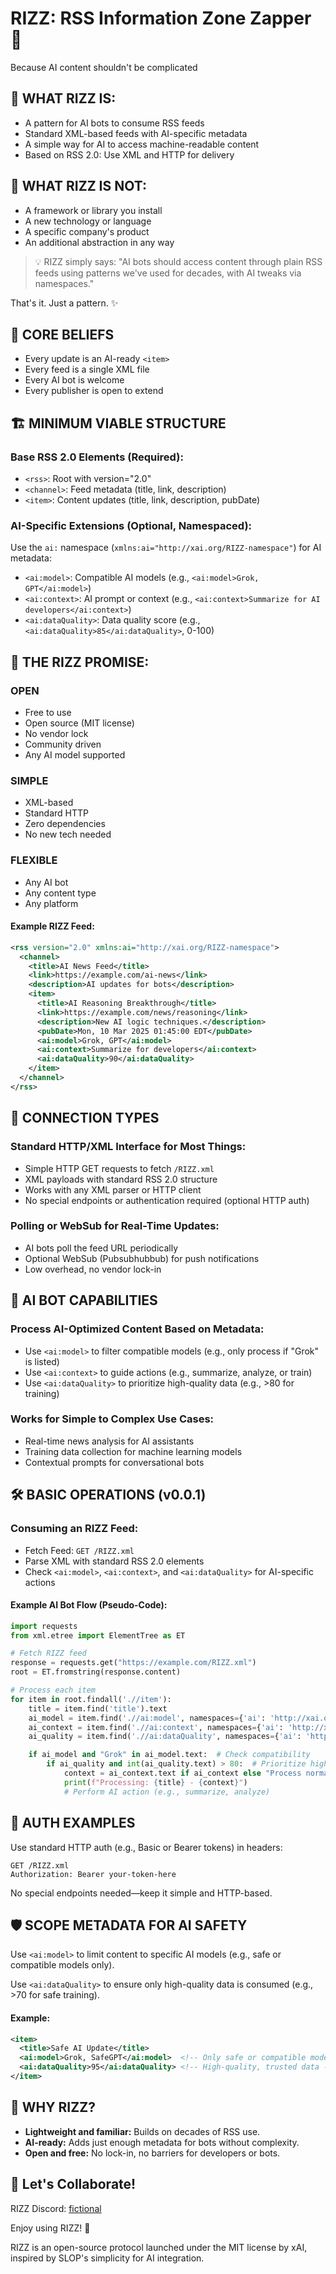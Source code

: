 # RIZZ: RSS Information Zone Zapper 🚀

Because AI content shouldn't be complicated

## 🎯 WHAT RIZZ IS:

- A pattern for AI bots to consume RSS feeds
- Standard XML-based feeds with AI-specific metadata
- A simple way for AI to access machine-readable content
- Based on RSS 2.0: Use XML and HTTP for delivery

## 🚫 WHAT RIZZ IS NOT:

- A framework or library you install
- A new technology or language
- A specific company's product
- An additional abstraction in any way

> 💡 RIZZ simply says: "AI bots should access content through plain RSS feeds using patterns we've used for decades, with AI tweaks via namespaces."

That's it. Just a pattern. ✨

## 🔑 CORE BELIEFS

- Every update is an AI-ready `<item>`
- Every feed is a single XML file
- Every AI bot is welcome
- Every publisher is open to extend

## 🏗️ MINIMUM VIABLE STRUCTURE

### Base RSS 2.0 Elements (Required):

- `<rss>`: Root with version="2.0"
- `<channel>`: Feed metadata (title, link, description)
- `<item>`: Content updates (title, link, description, pubDate)

### AI-Specific Extensions (Optional, Namespaced):

Use the `ai:` namespace (`xmlns:ai="http://xai.org/RIZZ-namespace"`) for AI metadata:

- `<ai:model>`: Compatible AI models (e.g., `<ai:model>Grok, GPT</ai:model>`)
- `<ai:context>`: AI prompt or context (e.g., `<ai:context>Summarize for AI developers</ai:context>`)
- `<ai:dataQuality>`: Data quality score (e.g., `<ai:dataQuality>85</ai:dataQuality>`, 0-100)

## 🤝 THE RIZZ PROMISE:

### OPEN

- Free to use
- Open source (MIT license)
- No vendor lock
- Community driven
- Any AI model supported

### SIMPLE

- XML-based
- Standard HTTP
- Zero dependencies
- No new tech needed

### FLEXIBLE

- Any AI bot
- Any content type
- Any platform

#### Example RIZZ Feed:

```xml
<rss version="2.0" xmlns:ai="http://xai.org/RIZZ-namespace">
  <channel>
    <title>AI News Feed</title>
    <link>https://example.com/ai-news</link>
    <description>AI updates for bots</description>
    <item>
      <title>AI Reasoning Breakthrough</title>
      <link>https://example.com/news/reasoning</link>
      <description>New AI logic techniques.</description>
      <pubDate>Mon, 10 Mar 2025 01:45:00 EDT</pubDate>
      <ai:model>Grok, GPT</ai:model>
      <ai:context>Summarize for developers</ai:context>
      <ai:dataQuality>90</ai:dataQuality>
    </item>
  </channel>
</rss>
```

## 🔗 CONNECTION TYPES

### Standard HTTP/XML Interface for Most Things:

- Simple HTTP GET requests to fetch `/RIZZ.xml`
- XML payloads with standard RSS 2.0 structure
- Works with any XML parser or HTTP client
- No special endpoints or authentication required (optional HTTP auth)

### Polling or WebSub for Real-Time Updates:

- AI bots poll the feed URL periodically
- Optional WebSub (Pubsubhubbub) for push notifications
- Low overhead, no vendor lock-in

## 🤖 AI BOT CAPABILITIES

### Process AI-Optimized Content Based on Metadata:

- Use `<ai:model>` to filter compatible models (e.g., only process if "Grok" is listed)
- Use `<ai:context>` to guide actions (e.g., summarize, analyze, or train)
- Use `<ai:dataQuality>` to prioritize high-quality data (e.g., >80 for training)

### Works for Simple to Complex Use Cases:

- Real-time news analysis for AI assistants
- Training data collection for machine learning models
- Contextual prompts for conversational bots

## 🛠️ BASIC OPERATIONS (v0.0.1)

### Consuming an RIZZ Feed:

- Fetch Feed: `GET /RIZZ.xml`
- Parse XML with standard RSS 2.0 elements
- Check `<ai:model>`, `<ai:context>`, and `<ai:dataQuality>` for AI-specific actions

#### Example AI Bot Flow (Pseudo-Code):

```python
import requests
from xml.etree import ElementTree as ET

# Fetch RIZZ feed
response = requests.get("https://example.com/RIZZ.xml")
root = ET.fromstring(response.content)

# Process each item
for item in root.findall('.//item'):
    title = item.find('title').text
    ai_model = item.find('.//ai:model', namespaces={'ai': 'http://xai.org/RIZZ-namespace'})
    ai_context = item.find('.//ai:context', namespaces={'ai': 'http://xai.org/RIZZ-namespace'})
    ai_quality = item.find('.//ai:dataQuality', namespaces={'ai': 'http://xai.org/RIZZ-namespace'})

    if ai_model and "Grok" in ai_model.text:  # Check compatibility
        if ai_quality and int(ai_quality.text) > 80:  # Prioritize high-quality data
            context = ai_context.text if ai_context else "Process normally"
            print(f"Processing: {title} - {context}")
            # Perform AI action (e.g., summarize, analyze)
```

## 🔐 AUTH EXAMPLES

Use standard HTTP auth (e.g., Basic or Bearer tokens) in headers:

```http
GET /RIZZ.xml
Authorization: Bearer your-token-here
```

No special endpoints needed—keep it simple and HTTP-based.

## 🛡️ SCOPE METADATA FOR AI SAFETY

Use `<ai:model>` to limit content to specific AI models (e.g., safe or compatible models only).

Use `<ai:dataQuality>` to ensure only high-quality data is consumed (e.g., >70 for safe training).

#### Example:

```xml
<item>
  <title>Safe AI Update</title>
  <ai:model>Grok, SafeGPT</ai:model>  <!-- Only safe or compatible models -->
  <ai:dataQuality>95</ai:dataQuality> <!-- High-quality, trusted data -->
</item>
```

## 🌟 WHY RIZZ?

- **Lightweight and familiar:** Builds on decades of RSS use.
- **AI-ready:** Adds just enough metadata for bots without complexity.
- **Open and free:** No lock-in, no barriers for developers or bots.

## 🤝 Let's Collaborate!

RIZZ Discord: [fictional](https://discord.com/invite/nwXJMnHmXP)

Enjoy using RIZZ! 🎉

RIZZ is an open-source protocol launched under the MIT license by xAI, inspired by SLOP's simplicity for AI integration.